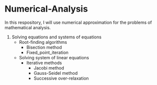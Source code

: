 # Numerical-Analysis
In this respository, I will use numerical approximation for the problems of mathematical analysis. 

1. Solving equations and systems of equations
    - Root-finding algorithms
        - Bisection method
        - Fixed_point_iteration
    - Solving system of linear equations
        - Iterative methods
            - Jacobi method
            - Gauss-Seidel method
            - Successive over-relaxation
    
